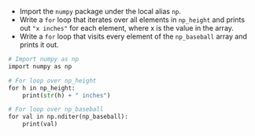 - Import the `numpy` package under the local alias `np`.
- Write a `for` loop that iterates over all elements in `np_height` and prints out `"x inches"` for each element, where x is the value in the array.
- Write a `for` loop that visits every element of the `np_baseball` array and prints it out.
```Python
# Import numpy as np
import numpy as np

# For loop over np_height
for h in np_height:
    print(str(h) + " inches")

# For loop over np_baseball
for val in np.nditer(np_baseball):
    print(val)
```
